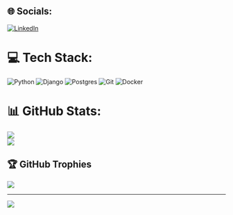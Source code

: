 ## 🌐 Socials:
[![LinkedIn](https://img.shields.io/badge/LinkedIn-%230077B5.svg?logo=linkedin&logoColor=white)](https://linkedin.com/in/https://www.linkedin.com/in/beknazar-kydykbekov-705202215/) 

# 💻 Tech Stack:
![Python](https://img.shields.io/badge/python-3670A0?style=for-the-badge&logo=python&logoColor=ffdd54) ![Django](https://img.shields.io/badge/django-%23092E20.svg?style=for-the-badge&logo=django&logoColor=white) ![Postgres](https://img.shields.io/badge/postgres-%23316192.svg?style=for-the-badge&logo=postgresql&logoColor=white) ![Git](https://img.shields.io/badge/git-%23F05033.svg?style=for-the-badge&logo=git&logoColor=white) ![Docker](https://img.shields.io/badge/docker-%230db7ed.svg?style=for-the-badge&logo=docker&logoColor=white)
# 📊 GitHub Stats:
![](https://github-readme-stats.vercel.app/api?username=beknazarkydykbekov&theme=dark&hide_border=false&include_all_commits=true&count_private=true)<br/>
![](https://github-readme-streak-stats.herokuapp.com/?user=beknazarkydykbekov&theme=dark&hide_border=false)<br/>

## 🏆 GitHub Trophies
![](https://github-profile-trophy.vercel.app/?username=beknazarkydykbekov&theme=radical&no-frame=false&no-bg=true&margin-w=4)

---
[![](https://visitcount.itsvg.in/api?id=beknazarkydykbekov&icon=0&color=0)](https://visitcount.itsvg.in)
